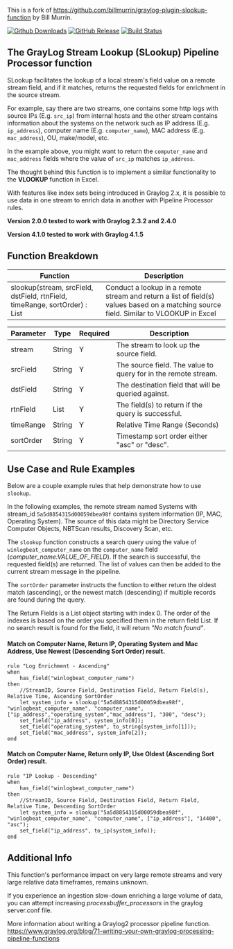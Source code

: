 This is a fork of https://github.com/billmurrin/graylog-plugin-slookup-function by Bill Murrin.

[![Github Downloads](https://img.shields.io/github/downloads/billmurrin/graylog-plugin-slookup-function/total.svg)](https://github.com/billmurrin/graylog-plugin-slookup-function/releases)
[![GitHub Release](https://img.shields.io/github/release/billmurrin/graylog-plugin-slookup-function.svg)](https://github.com/billmurrin/graylog-plugin-slookup-function/releases)
[![Build Status](https://travis-ci.org/billmurrin/graylog-plugin-slookup-function.svg?branch=master)](https://travis-ci.org/billmurrin/graylog-plugin-slookup-function)

The GrayLog Stream Lookup (SLookup) Pipeline Processor function
---

SLookup facilitates the lookup of a local stream's field value on a remote stream field, and if it matches, returns the requested fields for enrichment in the source stream.
       
For example, say there are two streams, one contains some http logs with source IPs (E.g. `src_ip`) from internal hosts and the other stream contains information about the systems on the network such as IP address (E.g. `ip_address`), computer name (E.g. `computer_name`), MAC address (E.g. `mac_address`), OU, make/model, etc. 
       
In the example above, you might want to return the `computer_name` and `mac_address` fields where the value of `src_ip` matches `ip_address`.

The thought behind this function is to implement a similar functionality to the **VLOOKUP** function in Excel.

With features like index sets being introduced in Graylog 2.x, it is possible to use data in one stream to enrich data in another with Pipeline Processor rules.

**Version 2.0.0 tested to work with Graylog 2.3.2 and 2.4.0**

**Version 4.1.0 tested to work with Graylog 4.1.5**

Function Breakdown
---

Function | Description
-------- | -----------
slookup(stream, srcField, dstField, rtnField, timeRange, sortOrder) : List | Conduct a lookup in a remote stream and return a list of field(s) values based on a matching source field. Similar to VLOOKUP in Excel

Parameter | Type | Required | Description
--------- | ---- | -------- | -----------
stream  | String |  Y | The stream to look up the source field.
srcField | String | Y | The source field. The value to query for in the remote stream.
dstField | String | Y | The destination field that will be queried against.
rtnField | List |  Y | The field(s) to return if the query is successful.
timeRange | String |  Y | Relative Time Range (Seconds)
sortOrder | String |  Y | Timestamp sort order either "asc" or "desc".

Use Case and Rule Examples
---

Below are a couple example rules that help demonstrate how to use `slookup`.

In the following examples, the remote stream named Systems with stream_id `5a5d8854315d00059dbea98f` contains system information (IP, MAC, Operating System). The source of this data might be Directory Service Computer Objects, NBTScan results, Discovery Scan, etc. 

The `slookup` function constructs a search query using the value of `winlogbeat_computer_name` on the `computer_name` field (*computer_name:VALUE_OF_FIELD*). If the search is successful, the requested field(s) are returned. The list of values can then be added to the current stream message in the pipeline.

The `sortOrder` parameter instructs the function to either return the oldest match (ascending), or the newest match (descending) if multiple records are found during the query.

The Return Fields is a List object starting with index 0. The order of the indexes is based on the order you specified them in the return field List. If no search result is found for the field, it will return *"No match found"*.

#### Match on Computer Name, Return IP, Operating System and Mac Address, Use Newest (Descending Sort Order) result.
```
rule "Log Enrichment - Ascending"
when
    has_field("winlogbeat_computer_name")
then
    //StreamID, Source Field, Destination Field, Return Field(s), Relative Time, Ascending SortOrder
    let system_info = slookup("5a5d8854315d00059dbea98f", "winlogbeat_computer_name", "computer_name", ["ip_address","operating_system","mac_address"], "300", "desc");
    set_field("ip_address", system_info[0]);
    set_field("operating_system", to_string(system_info[1]));
    set_field("mac_address", system_info[2]);
end
```

#### Match on Computer Name, Return only IP, Use Oldest (Ascending Sort Order) result.
```
rule "IP Lookup - Descending"
when
    has_field("winlogbeat_computer_name")
then
    //StreamID, Source Field, Destination Field, Return Field, Relative Time, Descending SortOrder
    let system_info = slookup("5a5d8854315d00059dbea98f", "winlogbeat_computer_name", "computer_name", ["ip_address"], "14400", "asc");
    set_field("ip_address", to_ip(system_info));
end
```

Additional Info
---
This function's performance impact on very large remote streams and very large relative data timeframes, remains unknown.

If you experience an ingestion slow-down enriching a large volume of data, you can attempt increasing *processbuffer_processors* in the graylog server.conf file.

More information about writing a Graylog2 processor pipeline function.
https://www.graylog.org/blog/71-writing-your-own-graylog-processing-pipeline-functions
